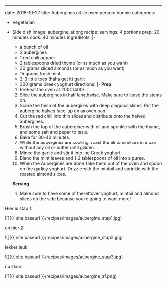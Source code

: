 ---
date: 2018-10-27
title: Aubergines uit de oven
person: Vonnie
categories:
  - Vegetarian
  - Side dish
image: aubergine_af.png
recipe:
  servings: 4 portions
  prep: 20 minutes
  cook: 40 minutes
  ingredients: |-
    * a bunch of oil
    * 2 aubergines
    * 1 red chili pepper
    * 2 tablespoons dried thyme (or as much as you want)
    * 30 grams sliced almonds (or as much as you want)
    * 15 grams fresh mint
    * 2-3 little toes (haha get it) garlic
    * 300 grams Greek yoghurt
  directions: |-
    **Prep**
    1. Preheat the oven at 200C/400F.
    2. Slice the aubergines in half lengthwise. Make sure to leave the stems on.
    3. Score the flesh of the aubergines with deep diagonal slices. Put the aubergine halves face-up on an oven pan.
    4. Cut the red chili into thin slices and distribute onto the halved aubergines. 
    5. Brush the top of the aubergines with oil and sprinkle with the thyme, and some salt and peper to taste.
    6. Bake for 30-40 minutes.
    7. While the aubergines are cooking, roast the almond slices in a pan without any oil or butter until golden.
    8. Mince the garlic and stir it into the Greek yoghurt.
    9. Blend the mint leaves and 1-2 tablespoons of oil into a puree.
    10. When the Aubergines are done, take them out of the oven and spoon on the garlicy yoghurt. Drizzle with the mintoil and sprinkle with the roasted almond slices.
    

    **Serving**
    1. Make sure to have some of the leftover yoghurt, mintoil and almond slices on the side because you're going to want more!


Hier is stap 1:

![]({{ site.baseurl }}/recipes/images/aubergine_stap1.jpg)

en hier 2:

![]({{ site.baseurl }}/recipes/images/aubergine_stap2.jpg)

lekker leuk:

![]({{ site.baseurl }}/recipes/images/aubergine_stap3.jpg)

nu klaar:

![]({{ site.baseurl }}/recipes/images/aubergine_af.png)
